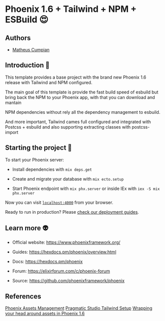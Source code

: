 
# Phoenix 1.6 + Tailwind + NPM + ESBuild 😍

  
##  Authors

- [Matheus Cumpian](https://github.com/heavybr)


## Introduction 🤔

  

This template provides a base project with the brand new Phoenix 1.6 release with Tailwind and NPM configured.

  

The main goal of this template is provide the fast build speed of esbuild but bring back the NPM to your Phoenix app, with that you can download and mantain

NPM dependencies without rely all the dependency management to esbuild.

  

And more important, Tailwind cames full configured and integrated with Postcss + esbuild and also supporting extracting classes with postcss-import

  

## Starting the project 🥳

  
  

To start your Phoenix server:

  

* Install dependencies with `mix deps.get`

* Create and migrate your database with `mix ecto.setup`

* Start Phoenix endpoint with `mix phx.server` or inside IEx with `iex -S mix phx.server`

  

Now you can visit [`localhost:4000`](http://localhost:4000) from your browser.

  

Ready to run in production? Please [check our deployment guides](https://hexdocs.pm/phoenix/deployment.html).

  

## Learn more 👽

  

* Official website: https://www.phoenixframework.org/

* Guides: https://hexdocs.pm/phoenix/overview.html

* Docs: https://hexdocs.pm/phoenix

* Forum: https://elixirforum.com/c/phoenix-forum

* Source: https://github.com/phoenixframework/phoenix

  
  

## References

[Phoenix Assets Management](https://hexdocs.pm/phoenix/asset_management.html#css)
[Pragmatic Studio Tailwind Setup](https://pragmaticstudio.com/tutorials/adding-tailwind-css-to-phoenix)
[Wrapping your head around assets in Phoenix 1.6](https://cloudless.studio/wrapping-your-head-around-assets-in-phoenix-1-6)

